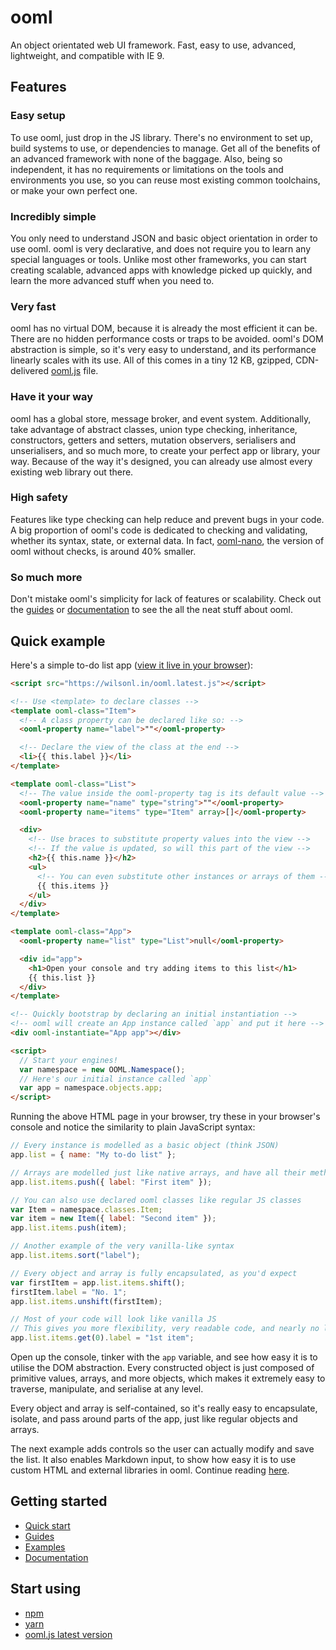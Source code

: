 # ooml
An object orientated web UI framework. Fast, easy to use, advanced, lightweight, and compatible with IE 9.

## Features

### Easy setup
To use ooml, just drop in the JS library. There's no environment to set up, build systems to use, or dependencies to manage. Get all of the benefits of an advanced framework with none of the baggage. Also, being so independent, it has no requirements or limitations on the tools and environments you use, so you can reuse most existing common toolchains, or make your own perfect one.

### Incredibly simple
You only need to understand JSON and basic object orientation in order to use ooml. ooml is very declarative, and does not require you to learn any special languages or tools. Unlike most other frameworks, you can start creating scalable, advanced apps with knowledge picked up quickly, and learn the more advanced stuff when you need to.

### Very fast
ooml has no virtual DOM, because it is already the most efficient it can be. There are no hidden performance costs or traps to be avoided. ooml's DOM abstraction is simple, so it's very easy to understand, and its performance linearly scales with its use. All of this comes in a tiny 12 KB, gzipped, CDN-delivered [ooml.js](https://wilsonl.in/ooml.latest.js) file.

### Have it your way
ooml has a global store, message broker, and event system. Additionally, take advantage of abstract classes, union type checking, inheritance, constructors, getters and setters, mutation observers, serialisers and unserialisers, and so much more, to create your perfect app or library, your way. Because of the way it's designed, you can already use almost every existing web library out there.

### High safety
Features like type checking can help reduce and prevent bugs in your code. A big proportion of ooml's code is dedicated to checking and validating, whether its syntax, state, or external data. In fact, [ooml-nano](https://wilsonl.in/ooml-nano/), the version of ooml without checks, is around 40% smaller.

### So much more
Don't mistake ooml's simplicity for lack of features or scalability. Check out the [guides](https://wilsonl.in/ooml/guides/) or [documentation](https://wilsonl.in/docs/ooml/) to see the all the neat stuff about ooml.

## Quick example

Here's a simple to-do list app ([view it live in your browser](https://wilsonl.in/ooml/examples/to-do-list-1/code.html)):

```html
<script src="https://wilsonl.in/ooml.latest.js"></script>

<!-- Use <template> to declare classes -->
<template ooml-class="Item">
  <!-- A class property can be declared like so: -->
  <ooml-property name="label">""</ooml-property>

  <!-- Declare the view of the class at the end -->
  <li>{{ this.label }}</li>
</template>

<template ooml-class="List">
  <!-- The value inside the ooml-property tag is its default value -->
  <ooml-property name="name" type="string">""</ooml-property>
  <ooml-property name="items" type="Item" array>[]</ooml-property>

  <div>
    <!-- Use braces to substitute property values into the view -->
    <!-- If the value is updated, so will this part of the view -->
    <h2>{{ this.name }}</h2>
    <ul>
      <!-- You can even substitute other instances or arrays of them -->
      {{ this.items }}
    </ul>
  </div>
</template>

<template ooml-class="App">
  <ooml-property name="list" type="List">null</ooml-property>

  <div id="app">
    <h1>Open your console and try adding items to this list</h1>
    {{ this.list }}
  </div>
</template>

<!-- Quickly bootstrap by declaring an initial instantiation -->
<!-- ooml will create an App instance called `app` and put it here -->
<div ooml-instantiate="App app"></div>

<script>
  // Start your engines!
  var namespace = new OOML.Namespace();
  // Here's our initial instance called `app`
  var app = namespace.objects.app;
</script>
```

Running the above HTML page in your browser, try these in your browser's console and notice the similarity to plain JavaScript syntax:

```javascript
// Every instance is modelled as a basic object (think JSON)
app.list = { name: "My to-do list" };

// Arrays are modelled just like native arrays, and have all their methods
app.list.items.push({ label: "First item" });

// You can also use declared ooml classes like regular JS classes
var Item = namespace.classes.Item;
var item = new Item({ label: "Second item" });
app.list.items.push(item);

// Another example of the very vanilla-like syntax
app.list.items.sort("label");

// Every object and array is fully encapsulated, as you'd expect
var firstItem = app.list.items.shift();
firstItem.label = "No. 1";
app.list.items.unshift(firstItem);

// Most of your code will look like vanilla JS
// This gives you more flexibility, very readable code, and nearly no learning curve
app.list.items.get(0).label = "1st item";
```

Open up the console, tinker with the `app` variable, and see how easy it is to utilise the DOM abstraction. Every constructed object is just composed of primitive values, arrays, and more objects, which makes it extremely easy to traverse, manipulate, and serialise at any level.

Every object and array is self-contained, so it's really easy to encapsulate, isolate, and pass around parts of the app, just like regular objects and arrays.

The next example adds controls so the user can actually modify and save the list. It also enables Markdown input, to show how easy it is to use custom HTML and external libraries in ooml. Continue reading [here](https://wilsonl.in/ooml/examples/to-do-list-2/).

## Getting started

- [Quick start](https://wilsonl.in/ooml/quick-start/)
- [Guides](https://wilsonl.in/ooml/guides/)
- [Examples](https://wilsonl.in/ooml/examples/)
- [Documentation](https://wilsonl.in/docs/ooml/)

## Start using

- [npm](https://www.npmjs.com/package/ooml)
- [yarn](https://yarn.fyi/ooml)
- [ooml.js latest version](https://wilsonl.in/ooml.latest.js)
